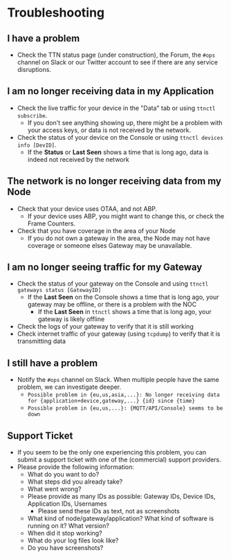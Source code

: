 # Troubleshooting

## I have a problem

- Check the TTN status page (under construction), the Forum, the `#ops` channel on Slack or our Twitter account to see if there are any service disruptions.

## I am no longer receiving data in my Application

- Check the live traffic for your device in the "Data" tab or using `ttnctl subscribe`.
	- If you don't see anything showing up, there might be a problem with your access keys, or data is not received by the network.
- Check the status of your device on the Console or using `ttnctl devices info [DevID]`.
	- If the **Status** or **Last Seen** shows a time that is long ago, data is indeed not received by the network

## The network is no longer receiving data from my Node

- Check that your device uses OTAA, and not ABP.
	- If your device uses ABP, you might want to change this, or check the Frame Counters.
- Check that you have coverage in the area of your Node
	- If you do not own a gateway in the area, the Node may not have coverage or someone elses Gateway may be unavailable.

## I am no longer seeing traffic for my Gateway

- Check the status of your gateway on the Console and using `ttnctl gateways status [GatewayID]`
  - If the **Last Seen** on the Console shows a time that is long ago, your gateway may be offline, or there is a problem with the NOC
	- If the **Last Seen** in `ttnctl` shows a time that is long ago, your gateway is likely offline
- Check the logs of your gateway to verify that it is still working
- Check internet traffic of your gateway (using `tcpdump`) to verify that it is transmitting data

## I still have a problem

- Notify the `#ops` channel on Slack. When multiple people have the same problem, we can investigate deeper.
	- `Possible problem in {eu,us,asia,...}: No longer receiving data for {application+device,gateway,...} {id} since {time}`
	- `Possible problem in {eu,us,...}: {MQTT/API/Console} seems to be down`

## Support Ticket

- If you seem to be the only one experiencing this problem, you can submit a support ticket with one of the (commercial) support providers. 
- Please provide the following information:
	- What do you want to do?
	- What steps did you already take?
	- What went wrong?
	- Please provide as many IDs as possible: Gateway IDs, Device IDs, Application IDs, Usernames
		- Please send these IDs as text, not as screenshots
	- What kind of node/gateway/application? What kind of software is running on it? What version?
	- When did it stop working?
	- What do your log files look like?
  - Do you have screenshots?